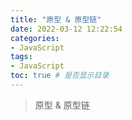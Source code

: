 ```yaml
---
title: "原型 & 原型链"
date: 2022-03-12 12:22:54
categories:
- JavaScript
tags:
- JavaScript
toc: true # 是否显示目录
---
```


> 原型 & 原型链 

<!-- more -->


